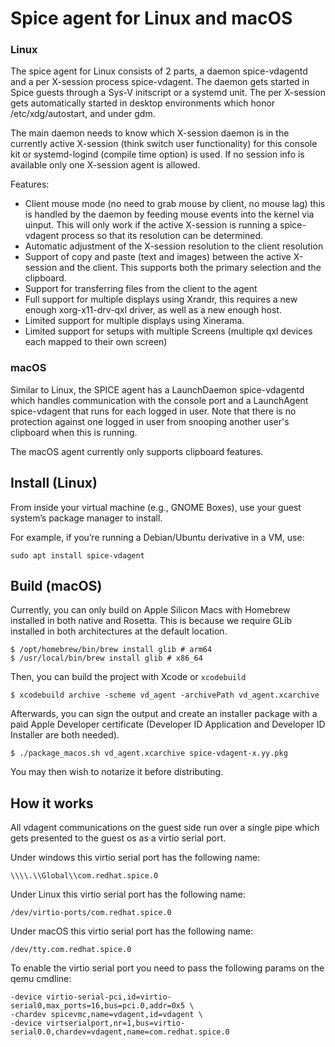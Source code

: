 Spice agent for Linux and macOS
===============================

### Linux

The spice agent for Linux consists of 2 parts, a daemon spice-vdagentd and
a per X-session process spice-vdagent. The daemon gets started in Spice guests
through a Sys-V initscript or a systemd unit. The per X-session gets
automatically started in desktop environments which honor /etc/xdg/autostart,
and under gdm.

The main daemon needs to know which X-session daemon is in the currently
active X-session (think switch user functionality) for this console kit or
systemd-logind (compile time option) is used. If no session info is
available only one X-session agent is allowed.

Features:
* Client mouse mode (no need to grab mouse by client, no mouse lag)
  this is handled by the daemon by feeding mouse events into the kernel
  via uinput. This will only work if the active X-session is running a
  spice-vdagent process so that its resolution can be determined.
* Automatic adjustment of the X-session resolution to the client resolution
* Support of copy and paste (text and images) between the active X-session
  and the client. This supports both the primary selection and the clipboard.
* Support for transferring files from the client to the agent
* Full support for multiple displays using Xrandr, this requires a new
  enough xorg-x11-drv-qxl driver, as well as a new enough host.
* Limited support for multiple displays using Xinerama.
* Limited support for setups with multiple Screens (multiple qxl devices each
  mapped to their own screen)

### macOS

Similar to Linux, the SPICE agent has a LaunchDaemon spice-vdagentd which
handles communication with the console port and a LaunchAgent spice-vdagent
that runs for each logged in user. Note that there is no protection against
one logged in user from snooping another user's clipboard when this is running.

The macOS agent currently only supports clipboard features.

## Install (Linux)

From inside your virtual machine (e.g., GNOME Boxes), use your guest system’s
package manager to install.

For example, if you’re running a Debian/Ubuntu derivative in a VM, use:

```shell
sudo apt install spice-vdagent
```

## Build (macOS)

Currently, you can only build on Apple Silicon Macs with Homebrew installed in
both native and Rosetta. This is because we require GLib installed in both
architectures at the default location.

>>>
    $ /opt/homebrew/bin/brew install glib # arm64
    $ /usr/local/bin/brew install glib # x86_64
>>>

Then, you can build the project with Xcode or `xcodebuild`

>>>
    $ xcodebuild archive -scheme vd_agent -archivePath vd_agent.xcarchive
>>>

Afterwards, you can sign the output and create an installer package with a paid
Apple Developer certificate (Developer ID Application and Developer ID
Installer are both needed).

>>>
    $ ./package_macos.sh vd_agent.xcarchive spice-vdagent-x.yy.pkg
>>>

You may then wish to notarize it before distributing.

## How it works

All vdagent communications on the guest side run over a single pipe which
gets presented to the guest os as a virtio serial port.

Under windows this virtio serial port has the following name:
>>>
    \\\\.\\Global\\com.redhat.spice.0
>>>

Under Linux this virtio serial port has the following name:
>>>
    /dev/virtio-ports/com.redhat.spice.0
>>>

Under macOS this virtio serial port has the following name:
>>>
    /dev/tty.com.redhat.spice.0
>>>

To enable the virtio serial port you need to pass the following params on
the qemu cmdline:

>>>
    -device virtio-serial-pci,id=virtio-serial0,max_ports=16,bus=pci.0,addr=0x5 \
    -chardev spicevmc,name=vdagent,id=vdagent \
    -device virtserialport,nr=1,bus=virtio-serial0.0,chardev=vdagent,name=com.redhat.spice.0
>>>
